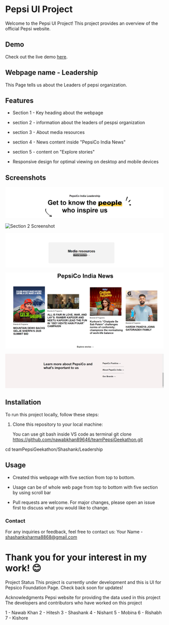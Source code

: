 # Pepsi UI Project

Welcome to the Pepsi UI Project! This project provides an overview of the official Pepsi website.

## Demo

Check out the live demo [here](https://nawabkhan89646.github.io/teamPepsiGeekathon/).

## Webpage name - Leadership

This Page tells us about the Leaders of pepsi organization.

## Features

- Section 1 - Key heading about the webpage
- section 2 - information about the leaders of pespsi organization
- section 3 - About media resources
- section 4 - News content inside "PepsiCo India News"
- section 5 - content on "Explore stories"

- Responsive design for optimal viewing on desktop and mobile devices

## Screenshots

![Section 1 Screenshot](https://github.com/nawabkhan89646/teamPepsiGeekathon/blob/f35c91982ec0a219f16412402399f4e3484e6a19/Shashank/Leadership/screenshot/Screenshot%202024-03-19%20130748.png)

![Section 2 Screenshot](https://github.com/nawabkhan89646/teamPepsiGeekathon/blob/f35c91982ec0a219f16412402399f4e3484e6a19/Shashank/Leadership/screenshot/127.0.0.1_5501_Shashank_Leadership_index.html.png)

![Section 3 Screenshot](https://github.com/nawabkhan89646/teamPepsiGeekathon/blob/f35c91982ec0a219f16412402399f4e3484e6a19/Shashank/Leadership/screenshot/Screenshot%202024-03-19%20132600.png)

![Section 4 Screenshot](https://github.com/nawabkhan89646/teamPepsiGeekathon/blob/f35c91982ec0a219f16412402399f4e3484e6a19/Shashank/Leadership/screenshot/Screenshot%202024-03-19%20124942.png)

![Section 5 Screenshot](https://github.com/nawabkhan89646/teamPepsiGeekathon/blob/f35c91982ec0a219f16412402399f4e3484e6a19/Shashank/Leadership/screenshot/Screenshot%202024-03-19%20125007.png)




## Installation

To run this project locally, follow these steps:

1. Clone this repository to your local machine:

   You can use git bash inside VS code as terminal
   git clone https://github.com/nawabkhan89646/teamPepsiGeekathon.git

cd teamPepsiGeekathon/Shashank/Leadership


## Usage
- Created this webpage with five section from top to bottom.
- Usage can be of whole web page from top to bottom with five section by using scroll bar

- Pull requests are welcome. For major changes, please open an issue first to discuss what you would like to change.

### Contact
For any inquiries or feedback, feel free to contact us:
Your Name - shashanksharma8868@gmail.com

# Thank you for your interest in my work! 😊
Project Status
This project is currently under development and this is UI for Pepsico Foundation Page. Check back soon for updates!

Acknowledgments
Pepsi website for providing the data used in this project
The developers and contributors who have worked on this project

1 - Nawab Khan
2 - Hitesh
3 - Shashank
4 - Nishant
5 - Mobina
6 - Rishabh
7 - Kishore
